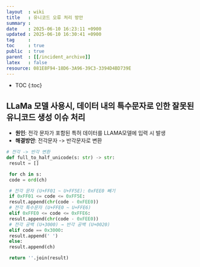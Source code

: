 ```yaml
---
layout  : wiki
title   : 유니코드 오류 처리 방안
summary : 
date    : 2025-06-10 16:23:11 +0900
updated : 2025-06-10 16:30:41 +0900
tag     : 
toc     : true
public  : true
parent  : [[/incident_archive]]
latex   : false
resource: 081E8F94-18D6-3A96-39C3-3394D4BD739E
---
```

* TOC
{:toc}


## LLaMa 모델 사용시, 데이터 내의 특수문자로 인한 잘못된 유니코드 생성 이슈 처리

- **원인**: 전각 문자가 포함된 특허 데이터를 LLAMA모델에 입력 시 발생
- **해결방안**: 전각문자 -> 반각문자로 변환 

```python
# 전각 -> 반각 변환
def full_to_half_unicode(s: str) -> str:
 result = []

 for ch in s:
 code = ord(ch)

 # 전각 문자 (U+FF01 ~ U+FF5E): 0xFEE0 빼기
 if 0xFF01 <= code <= 0xFF5E:
 result.append(chr(code - 0xFEE0))
 # 전각 특수문자 (U+FFE0 ~ U+FFE6)
 elif 0xFFE0 <= code <= 0xFFE6:
 result.append(chr(code - 0xFEE0))
 # 전각 공백 (U+3000) → 반각 공백 (U+0020)
 elif code == 0x3000:
 result.append(' ')
 else:
 result.append(ch)

 return ''.join(result)
```
